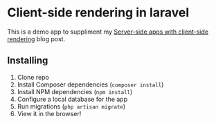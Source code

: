 # Client-side rendering in laravel

This is a demo app to suppliment my [Server-side apps with client-side rendering](https://reinink.ca/articles/server-side-apps-with-client-side-rendering) blog post.

## Installing

1. Clone repo
2. Install Composer dependencies (`composer install`)
3. Install NPM dependencies (`npm install`)
4. Configure a local database for the app
5. Run migrations (`php artisan migrate`)
6. View it in the browser!
